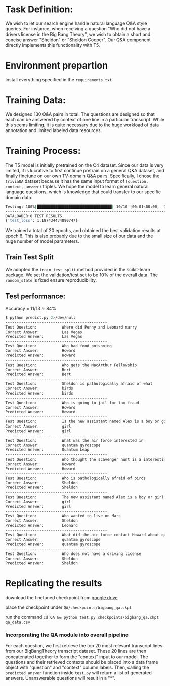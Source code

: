 # Task Definition:

We wish to let our search engine handle natural language Q&A style queries. For instance, when receiving a question "Who did not have a drivers license in the Big Bang Theory", we wish to obtain a short and concise answer "Sheldon" or "Sheldon Cooper". Our Q&A component directly implements this functionality with T5.

# Environment prepartion

Install everything specified in the `requirements.txt`

# Training Data:

We designed 130 Q&A pairs in total. The questions are designed so that each can be answered by context of one line in a particular transcript. While this seems limiting, it is quite necessary due to the huge workload of data annotation and limited labeled data resources.

# Training Process:

The T5 model is initially pretrained on the C4 dataset. Since our data is very limited, it is lucrative to first continue pretrain on a general Q&A dataset, and finally finetune on our own TV-domain Q&A pairs. Specifically, I chose the `triviaQA` dataset because it has the same input format of `(question, context, answer)` triples. We hope the model to learn general natural language questions, which is knowledge that could transfer to our specific domain data.

```bash
Testing: 100%|█████████████████████████████████| 10/10 [00:01<00:00,  7.26it/s]
--------------------------------------------------------------------------------
DATALOADER:0 TEST RESULTS
{'test_loss': 1.187434434890747}
```

We trained a total of 20 epochs, and obtained the best validation results at epoch 6. This is also probably due to the small size of our data and the huge number of model parameters.

## Train Test Split

We adopted the `train_test_split` method provided in the scikit-learn package. We set the validation/test set to be 10% of the overall data. The `random_state` is fixed ensure reproducibility.

## Test performance:

Accuracy = $11/13\approx84\%$

```bash
$ python predict.py 2>/dev/null
---------------------------------------------
Test Question:           Where did Penny and Leonard marry
Correct Answer:          Las Vegas
Predicted Answer:        Las Vegas
---------------------------------------------
Test Question:           Who had food poisoning
Correct Answer:          Howard
Predicted Answer:        Howard
---------------------------------------------
Test Question:           Who gets the MacArthur Fellowship
Correct Answer:          Bert
Predicted Answer:        Bert
---------------------------------------------
Test Question:           Sheldon is pathologically afraid of what
Correct Answer:          birds
Predicted Answer:        birds
---------------------------------------------
Test Question:           Who is going to jail for tax fraud
Correct Answer:          Howard
Predicted Answer:        Howard
---------------------------------------------
Test Question:           Is the new assistant named Alex is a boy or girl
Correct Answer:          girl
Predicted Answer:        girl
---------------------------------------------
Test Question:           What was the air force interested in
Correct Answer:          quantam gyroscope
Predicted Answer:        Quantum Leap
---------------------------------------------
Test Question:           Who thought the scavenger hunt is a interesting social experiment
Correct Answer:          Howard
Predicted Answer:        Howard
---------------------------------------------
Test Question:           Who is pathologically afraid of birds
Correct Answer:          Sheldon
Predicted Answer:        Sheldon
---------------------------------------------
Test Question:           The new assistant named Alex is a boy or girl
Correct Answer:          girl
Predicted Answer:        girl
---------------------------------------------
Test Question:           Who wanted to live on Mars
Correct Answer:          Sheldon
Predicted Answer:        Leonard
---------------------------------------------
Test Question:           What did the air force contact Howard about quantam what
Correct Answer:          quantam gyroscope
Predicted Answer:        quantam gyroscope
---------------------------------------------
Test Question:           Who does not have a driving license
Correct Answer:          Sheldon
Predicted Answer:        Sheldon
```

# Replicating the results

download the finetuned checkpoint from [google drive](https://drive.google.com/file/d/1D1WgfCmtZ9_PP6siby2582PFyx5486pm/view?usp=sharing)

place the checkpoint under `QA/checkpoints/bigbang_qa.ckpt`

run the command `cd QA && python test.py checkpoints/bigbang_qa.ckpt qa_data.csv  `

### Incorporating the QA module into overall pipeline

For each question, we first retrieve the top 20 most relevant transcript lines from our BigBangTheory transcript dataset. These 20 lines are then concatenated together to form the "context" input to our model. The questions and their retrieved contexts should be placed into a data frame object with "question" and "context" column labels. Then, calling the `predicted_answer` function inside `test.py` will return a list of generated answers. Unanswerable questions will result in a "*".